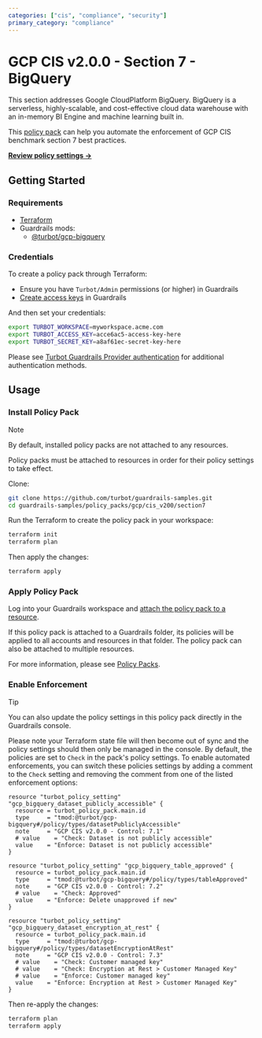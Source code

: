 ```yaml
---
categories: ["cis", "compliance", "security"]
primary_category: "compliance"
---
```


# GCP CIS v2.0.0 - Section 7 - BigQuery

This section addresses Google CloudPlatform BigQuery. BigQuery is a serverless, highly-scalable, and cost-effective cloud data warehouse with an in-memory BI Engine and machine learning built in.

This [policy pack](https://turbot.com/guardrails/docs/concepts/resources/policy-packs) can help you automate the enforcement of GCP CIS benchmark section 7 best practices.

**[Review policy settings →](https://hub-guardrails-turbot-com-git-development-turbot.vercel.app/policy-packs/gcp_cis_v200_section7/settings)**

## Getting Started

### Requirements

- [Terraform](https://developer.hashicorp.com/terraform/tutorials/gcp-get-started/install-cli)
- Guardrails mods:
  - [@turbot/gcp-bigquery](https://hub-guardrails-turbot-com-git-development-turbot.vercel.app/mods/gcp/mods/gcp-bigquery)

### Credentials

To create a policy pack through Terraform:

- Ensure you have `Turbot/Admin` permissions (or higher) in Guardrails
- [Create access keys](https://turbot.com/guardrails/docs/guides/iam/access-keys#generate-a-new-guardrails-api-access-key) in Guardrails

And then set your credentials:

```sh
export TURBOT_WORKSPACE=myworkspace.acme.com
export TURBOT_ACCESS_KEY=acce6ac5-access-key-here
export TURBOT_SECRET_KEY=a8af61ec-secret-key-here
```

Please see [Turbot Guardrails Provider authentication](https://registry.terraform.io/providers/turbot/turbot/latest/docs#authentication) for additional authentication methods.

## Usage

### Install Policy Pack

> [!NOTE]
> By default, installed policy packs are not attached to any resources.
>
> Policy packs must be attached to resources in order for their policy settings to take effect.

Clone:

```sh
git clone https://github.com/turbot/guardrails-samples.git
cd guardrails-samples/policy_packs/gcp/cis_v200/section7
```

Run the Terraform to create the policy pack in your workspace:

```sh
terraform init
terraform plan
```

Then apply the changes:

```sh
terraform apply
```

### Apply Policy Pack

Log into your Guardrails workspace and [attach the policy pack to a resource](https://turbot.com/guardrails/docs/guides/policy-packs#attach-a-policy-pack-to-a-resource).

If this policy pack is attached to a Guardrails folder, its policies will be applied to all accounts and resources in that folder. The policy pack can also be attached to multiple resources.

For more information, please see [Policy Packs](https://turbot.com/guardrails/docs/concepts/resources/policy-packs).

### Enable Enforcement

> [!TIP]
> You can also update the policy settings in this policy pack directly in the Guardrails console.
>
> Please note your Terraform state file will then become out of sync and the policy settings should then only be managed in the console.
> By default, the policies are set to `Check` in the pack's policy settings. To enable automated enforcements, you can switch these policies settings by adding a comment to the `Check` setting and removing the comment from one of the listed enforcement options:

```hcl
resource "turbot_policy_setting" "gcp_bigquery_dataset_publicly_accessible" {
  resource = turbot_policy_pack.main.id
  type     = "tmod:@turbot/gcp-bigquery#/policy/types/datasetPubliclyAccessible"
  note     = "GCP CIS v2.0.0 - Control: 7.1"
  # value    = "Check: Dataset is not publicly accessible"
  value    = "Enforce: Dataset is not publicly accessible"
}

resource "turbot_policy_setting" "gcp_bigquery_table_approved" {
  resource = turbot_policy_pack.main.id
  type     = "tmod:@turbot/gcp-bigquery#/policy/types/tableApproved"
  note     = "GCP CIS v2.0.0 - Control: 7.2"
  # value    = "Check: Approved"
  value    = "Enforce: Delete unapproved if new"
}

resource "turbot_policy_setting" "gcp_bigquery_dataset_encryption_at_rest" {
  resource = turbot_policy_pack.main.id
  type     = "tmod:@turbot/gcp-bigquery#/policy/types/datasetEncryptionAtRest"
  note     = "GCP CIS v2.0.0 - Control: 7.3"
  # value    = "Check: Customer managed key"
  # value    = "Check: Encryption at Rest > Customer Managed Key"
  # value    = "Enforce: Customer managed key"
  value    = "Enforce: Encryption at Rest > Customer Managed Key"
}
```

Then re-apply the changes:

```sh
terraform plan
terraform apply
```
